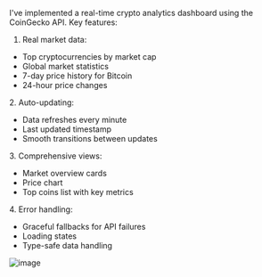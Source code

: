 I've implemented a real-time crypto analytics dashboard using the CoinGecko API. Key features:
1. Real market data:
<ul>
<li>Top cryptocurrencies by market cap</li>
<li>Global market statistics</li>
<li>7-day price history for Bitcoin</li>
<li>24-hour price changes</li>
</ul>  
2. Auto-updating:
<ul>
<li>Data refreshes every minute</li>
<li>Last updated timestamp</li>
<li>Smooth transitions between updates</li>
</ul> 
3. Comprehensive views:
<ul>
<li>Market overview cards</li>
<li>Price chart</li>
<li>Top coins list with key metrics</li>
</ul> 
4. Error handling:
<ul>
<li>Graceful fallbacks for API failures</li>
<li>Loading states</li>
<li>Type-safe data handling</li>
</ul> 


![image](https://github.com/user-attachments/assets/2f889547-c2dc-406c-b86e-c18ab3f080c6)
